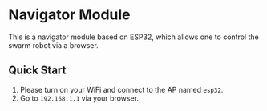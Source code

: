# Navigator Module
This is a navigator module based on ESP32, which allows one to control the swarm robot via a browser.


## Quick Start
1. Please turn on your WiFi and connect to the AP named `esp32`.
2. Go to `192.168.1.1` via your browser.